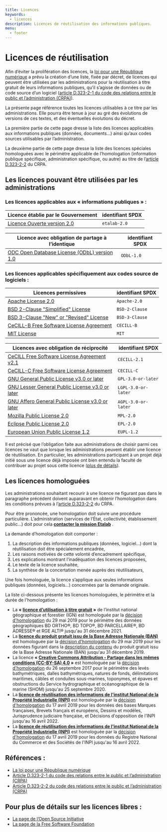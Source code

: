 ```yaml
---
title: Licences
keywords:
  - licences
description: Licences de réutilisation des informations publiques.
menu:
  - footer
---
```


# Licences de réutilisation

Afin d’éviter la prolifération des licences, la [loi pour une République numérique](https://www.legifrance.gouv.fr/loda/article_lc/LEGIARTI000033205142/2020-09-21/) a prévu la création d’une liste, fixée par décret, de licences qui peuvent être utilisées par les administrations pour la réutilisation à titre gratuit de leurs informations publiques, qu’il s’agisse de données ou de code source d’un logiciel ([article D.323-2-1 du code des relations entre le public et l’administration (CRPA)](https://www.legifrance.gouv.fr/affichCodeArticle.do?idArticle=LEGIARTI000034504991&cidTexte=LEGITEXT000031366350&dateTexte=29991231)).

La présente page référence toutes les licences utilisables à ce titre par les administrations. Elle pourra être tenue à jour au gré des évolutions de versions de ces textes, et des éventuelles évolutions du décret.

La première partie de cette page dresse la liste des licences applicables aux informations publiques (données, documents…) ainsi qu’aux codes sources utilisables par l’administration.

La deuxième partie de cette page dresse la liste des licences spéciales homologuées avec le périmètre applicable de l’homologation (information publique spécifique, administration spécifique, ou autre) au titre de l’[article D.323-2-2](https://www.legifrance.gouv.fr/affichCodeArticle.do?idArticle=LEGIARTI000034504993&cidTexte=LEGITEXT000031366350&dateTexte=29991231) du CRPA.

## Les licences pouvant être utilisées par les administrations

### Les licences applicables aux « informations publiques » :
| Licence établie par le Gouvernement                                                                                  | identifiant SPDX |
|----------------------------------------------------------------------------------------------------------------------|------------------|
| [Licence Ouverte version 2.0](https://www.etalab.gouv.fr/wp-content/uploads/2017/04/ETALAB-Licence-Ouverte-v2.0.pdf) | `etalab-2.0`     |

| Licence avec obligation de partage à l’identique                                                    | identifiant SPDX |
|-----------------------------------------------------------------------------------------------------|------------------|
| [ODC Open Database License (ODbL) version 1.0](https://spdx.org/licenses/ODbL-1.0.html#licenseText) | `ODbL-1.0`       |

### Les licences applicables spécifiquement aux codes source de logiciels :

| Licences permissives                                                                               | identifiant SPDX |
|----------------------------------------------------------------------------------------------------|------------------|
| [Apache License 2.0](https://spdx.org/licenses/Apache-2.0.html#licenseText)                        | `Apache-2.0`     |
| [BSD 2-Clause "Simplified" License](https://spdx.org/licenses/BSD-2-Clause.html#licenseText)       | `BSD-2-Clause`   |
| [BSD 3-Clause "New" or "Revised" License](https://spdx.org/licenses/BSD-3-Clause.html#licenseText) | `BSD-3-Clause`   |
| [CeCILL-B Free Software License Agreement](https://spdx.org/licenses/CECILL-B.html#licenseText)    | `CECILL-B`       |
| [MIT License](https://spdx.org/licenses/MIT.html#licenseText)                                      | `MIT`            |

| Licences avec obligation de réciprocité                                                                         | identifiant SPDX    |
|-----------------------------------------------------------------------------------------------------------------|---------------------|
| [CeCILL Free Software License Agreement v2.1](https://spdx.org/licenses/CECILL-2.1.html#licenseText)            | `CECILL-2.1`        |
| [CeCILL-C Free Software License Agreement](https://spdx.org/licenses/CECILL-C.html#licenseText)                 | `CECILL-C`          |
| [GNU General Public License v3.0 or later](https://spdx.org/licenses/GPL-3.0-or-later.html#licenseText)         | `GPL-3.0-or-later`  |
| [GNU Lesser General Public License v3.0 or later](https://spdx.org/licenses/LGPL-3.0-or-later.html#licenseText) | `LGPL-3.0-or-later` |
| [GNU Affero General Public License v3.0 or later](https://spdx.org/licenses/AGPL-3.0-or-later.html#licenseText) | `AGPL-3.0-or-later` |
| [Mozilla Public License 2.0](https://spdx.org/licenses/MPL-2.0.html#licenseText)                                | `MPL-2.0`           |
| [Eclipse Public License 2.0](https://spdx.org/licenses/EPL-2.0.html#licenseText)                                | `EPL-2.0`           |
| [European Union Public License 1.2](https://spdx.org/licenses/EUPL-1.2.html#licenseText)                        | `EUPL-1.2`          |


 Il est précisé que l’obligation faite aux administrations de choisir parmi ces licences ne vaut que lorsque les administrations peuvent établir une licence de réutilisation. En particulier, les administrations participant à un projet déjà initié sous une licence déjà imposée ont bien entendu la faculté de contribuer au projet sous cette licence ([plus de détails](https://www.etalab.gouv.fr/licence-version-2-0-de-la-licence-ouverte-suite-a-la-consultation-et-presentation-du-decret)). 
 
 
## Les licences homologuées

Les administrations souhaitant recourir à une licence ne figurant pas dans le paragraphe précédent doivent auparavant en obtenir l’homologation dans les conditions prévues à l’[article D.323-2-2](https://www.legifrance.gouv.fr/affichCodeArticle.do?idArticle=LEGIARTI000034504993&cidTexte=LEGITEXT000031366350&dateTexte=29991231) du CRPA.

Pour être prononcée, une homologation doit suivre une procédure particulière. L’administration (services de l’État, collectivité, établissement public…) doit pour cela [**contacter la mission Etalab**](https://support.data.gouv.fr/administration-centrale/licence) .

La demande d’homologation doit comporter :

1.  La description des informations publiques (données, logiciel…) dont la réutilisation doit être spécialement encadrée,
2.  Les raisons motivées de cette volonté d’encadrement spécifique,
3.  Les explications montrant l’inadéquation des licences proposées,
4.  Le texte de la licence souhaitée,
5.  La synthèse de la concertation menée auprès des réutilisateurs,

Une fois homologuée, la licence s’applique aux seules informations publiques (données, logiciels…) concernées par la demande originale.

La liste ci-dessous présente les licences homologuées, le périmètre et la durée de l'homologation :

*   La **« [licence d’utilisation à titre gratuit](https://static.data.gouv.fr/static/gouvfr/licences/licence-d-utilisation-a-titre-gratuit-de-l-IGN-2017-05-05.pdf) »** de l’institut national géographique et forestier (IGN) est homologuée par la [décision d'homologation](https://static.data.gouv.fr/static/gouvfr/licences/homologation-licences-2019-05-29.pdf) du 29 mai 2019 pour le périmètre des données géographiques BD ORTHO®, BD TOPO®, BD PARCELLAIRE®, BD ADRESSE® et RGE ALTI® jusqu'au 31 décembre 2021.
*   La **[licence du produit gratuit issu de la Base Adresse Nationale (BAN)](https://static.data.gouv.fr/static/gouvfr/licences/licence-du-produit-gratuit-issu-de-la-Base-Adresse-Nationale-2019-05-29.pdf)** est homologuée par la [décision d'homologation](https://static.data.gouv.fr/static/gouvfr/licences/homologation-licences-2019-05-29.pdf) du 29 mai 2019 pour les données figurant dans la [description du contenu](https://static.data.gouv.fr/static/gouvfr/licences/description-contenu.pdf) du produit gratuit issu de la Base Adresse Nationale (BAN) jusqu'au 31 décembre 2019.
*   La licence **« [Creative Commons Attribution - Partage dans les mêmes conditions (CC-BY-SA) 4.0](https://creativecommons.org/licenses/by-sa/4.0/legalcode.fr) »** est homologuée par la [décision d'homologation](https://static.data.gouv.fr/static/gouvfr/licences/homologation-licences-2017-09-29.pdf) du 26 septembre 2017 pour le périmètre des levés bathymétriques, dalles bathymétriques, natures de fonds, délimitations maritimes, câbles et conduites sous-marines, toponymes, et épaves et obstructions du Service hydrographique et océanographique de la marine (SHOM) jusqu'au 25 septembre 2020.
*   La **[licence de réutilisation des informations de l'institut National de la Propriété Industrielle (INPI)](https://static.data.gouv.fr/static/gouvfr/licences/licence-de-reutilisation-des-informations-de-l-INPI-pour-les-donnees-de-PI-2019-04-17.pdf)** est homologuée par la [décision d'homologation](https://static.data.gouv.fr/static/gouvfr/licences/homologation-licences-2019-04-17.pdf) du 17 avril 2019 pour les données des bases Marques françaises, Brevets français et européens, Dessins et modèles, Jurisprudence judiciaire française, et Décisions d'opposition de l'INPI jusqu'au 16 avril 2022.
*   La **[licence de réutilisation des informations de l'institut National de la Propriété Industrielle (INPI)](https://static.data.gouv.fr/static/gouvfr/licences/licence-de-reutilisation-des-informations-de-l-INPI-pour-les-donnees-du-RNCS-2019-04-17.pdf)** est homologuée par la [décision d'homologation](https://static.data.gouv.fr/static/gouvfr/licences/homologation-licences-2019-04-17.pdf) du 17 avril 2019 pour les données du Registre National du Commerce et des Sociétés de l'INPI jusqu'au 16 avril 2022.

## Références :

*   [La loi pour une République numérique](https://www.legifrance.gouv.fr/loda/article_lc/LEGIARTI000033205142/2020-09-21/)
*   [Article D.323-2-1 du code des relations entre le public et l’administration (CRPA)](https://www.legifrance.gouv.fr/affichCodeArticle.do?idArticle=LEGIARTI000034504991&cidTexte=LEGITEXT000031366350&dateTexte=29991231)
*   [Article D.323-2-2 du code des relations entre le public et l’administration (CRPA)](https://www.legifrance.gouv.fr/affichCodeArticle.do?idArticle=LEGIARTI000034504993&cidTexte=LEGITEXT000031366350&dateTexte=29991231)

## Pour plus de détails sur les licences libres :

*   [La page de l’Open Source Initiative](https://opensource.org/licenses)
*   [La page de la Free Software Foundation](https://www.gnu.org/licenses/license-list.fr.html)
